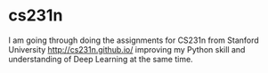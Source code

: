 # cs231n

I am going through doing the assignments for CS231n from Stanford University http://cs231n.github.io/ improving my Python skill and understanding of Deep Learning at the same time.
